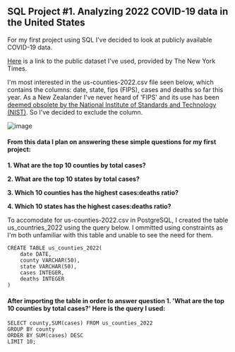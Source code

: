 ## SQL Project #1. Analyzing 2022 COVID-19 data in the United States

For my first project using SQL I've decided to look at publicly available COVID-19 data.

[Here](https://github.com/nytimes/covid-19-data) is a link to the public dataset I've used, provided by The New York Times.

I'm most interested in the us-counties-2022.csv file seen below, which contains the columns: date, state, fips (FIPS), cases and deaths so far this year. As a New Zealander I've never heard of 'FIPS' and its use has been [deemed obsolete by the National Institute of Standards and Technology (NIST)](https://www.govinfo.gov/content/pkg/FR-2008-09-02/pdf/E8-20306.pdf). So I've decided to exclude the column.

![image](https://user-images.githubusercontent.com/105367716/169649777-1003a5a7-aae5-4762-b4e7-50ace6ff6c6a.png)

#### From this data I plan on answering these simple questions for my first project:

**1. What are the top 10 counties by total cases?**

**2. What are the top 10 states by total cases?**

**3. Which 10 counties has the highest cases:deaths ratio?**

**4. Which 10 states has the highest cases:deaths ratio?**

To accomodate for us-counties-2022.csv in PostgreSQL, I created the table us_countries_2022 using the query below. I ommitted using constraints as I'm both unfamiliar with this table and unable to see the need for them.
```
CREATE TABLE us_counties_2022(
    date DATE,
    county VARCHAR(50),
    state VARCHAR(50),
    cases INTEGER,
    deaths INTEGER
)
```

#### After importing the table in order to **answer question 1. 'What are the top 10 counties by total cases?'** Here is the query I used:
```
SELECT county,SUM(cases) FROM us_counties_2022
GROUP BY county
ORDER BY SUM(cases) DESC
LIMIT 10;
```
